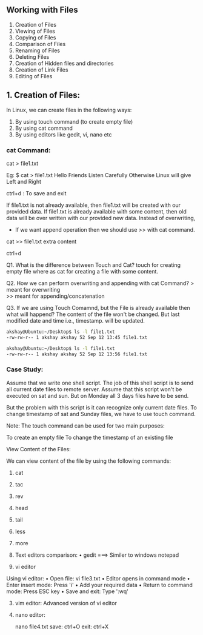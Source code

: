 ## Working with Files

1. Creation of Files 
2. Viewing of Files 
3. Copying of Files 
4. Comparison of Files 
5. Renaming of Files 
6. Deleting Files 
7. Creation of Hidden files and directories 
8. Creation of Link Files 
9. Editing of Files

## 1. Creation of Files: 

In Linux, we can create files in the following ways: 
1. By using touch command (to create empty file)
2. By using cat command 
3. By using editors like gedit, vi, nano etc  

### cat Command:

cat  >  file1.txt

Eg: $ cat > file1.txt 
Hello Friends 
Listen Carefully 
Otherwise Linux will give Left and Right 

ctrl+d : To save and exit  

If file1.txt is not already available, then file1.txt will be created with our provided data. If file1.txt is already available with some content, then old data will be over written with our provided new data.  Instead of overwriting, 

- If we want append operation then we should use >> with cat command. 

cat >> file1.txt 
extra content 

ctrl+d 


Q1. What is the difference between Touch and Cat? 
    touch for creating empty file where as cat for creating a file with some content.  

Q2. How we can perform overwriting and appending with cat Command? 
         >  meant for overwriting          
         >> meant for appending/concatenation  

Q3. If we are using Touch Comamnd, but the File is already available then what will happend?
    The content of the file won't be changed. But last modified date and time i.e., timestamp. will be updated.


```bash
akshay@Ubuntu:~/Desktop$ ls -l file1.txt 
-rw-rw-r-- 1 akshay akshay 52 Sep 12 13:45 file1.txt

akshay@Ubuntu:~/Desktop$ ls -l file1.txt 
-rw-rw-r-- 1 akshay akshay 52 Sep 12 13:56 file1.txt
```

### Case Study:

Assume that we write one shell script. The job of this shell script is to send all current date files to remote server. Assume that this script won't be executed on sat and sun. But on Monday all 3 days files have to be send. 

But the problem with this script is it can recognize only current date files. To change timestamp of sat and Sunday files, we have to use touch command. 

Note:
The touch command can be used for two main purposes:

To create an empty file
To change the timestamp of an existing file

View Content of the Files:

We can view content of the file by using the following commands:
1. cat
2. tac
3. rev
4. head
5. tail
6. less
7. more


1. Text editors comparison:
   • gedit ===> Similer to windows notepad

2. vi editor
 
Using vi editor:
   • Open file: vi file3.txt
   • Editor opens in command mode
   • Enter insert mode: Press 'i'
   • Add your required data
   • Return to command mode: Press ESC key
   • Save and exit: Type ':wq'

3. vim editor: Advanced version of vi editor

4. nano editor:

    nano file4.txt
    save: ctrl+O
    exit: ctrl+X

    